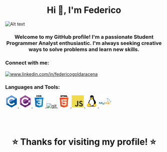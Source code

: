 <h1 align="center">Hi 👋, I'm Federico</h1>


<img src="https://images.pexels.com/photos/2653362/pexels-photo-2653362.jpeg?auto=compress&cs=tinysrgb&w=1260&h=750&dpr=1" alt="Alt text" title="Optional title">


<h3 align="center">Welcome to my GitHub profile! I'm a passionate Student Programmer Analyst enthusiastic. I'm always seeking creative ways to solve problems and learn new skills.</h3>

<h3 align="left">Connect with me:</h3>
<p align="left">
<a href="https://linkedin.com/in/federicogoldaracena" target="blank"><img align="center" src="https://raw.githubusercontent.com/rahuldkjain/github-profile-readme-generator/master/src/images/icons/Social/linked-in-alt.svg" alt="www.linkedin.com/in/federicogoldaracena" height="30" width="40" /></a>
</p>

<h3 align="left">Languages and Tools:</h3>
<p align="left"> <a href="https://www.cprogramming.com/" target="_blank" rel="noreferrer"> <img src="https://raw.githubusercontent.com/devicons/devicon/master/icons/c/c-original.svg" alt="c" width="40" height="40"/> </a> <a href="https://www.w3schools.com/cs/" target="_blank" rel="noreferrer"> <img src="https://raw.githubusercontent.com/devicons/devicon/master/icons/csharp/csharp-original.svg" alt="csharp" width="40" height="40"/> </a> <a href="https://www.w3schools.com/css/" target="_blank" rel="noreferrer"> <img src="https://raw.githubusercontent.com/devicons/devicon/master/icons/css3/css3-original-wordmark.svg" alt="css3" width="40" height="40"/> </a> <a href="https://git-scm.com/" target="_blank" rel="noreferrer"> <img src="https://www.vectorlogo.zone/logos/git-scm/git-scm-icon.svg" alt="git" width="40" height="40"/> </a> <a href="https://www.w3.org/html/" target="_blank" rel="noreferrer"> <img src="https://raw.githubusercontent.com/devicons/devicon/master/icons/html5/html5-original-wordmark.svg" alt="html5" width="40" height="40"/> </a> <a href="https://developer.mozilla.org/en-US/docs/Web/JavaScript" target="_blank" rel="noreferrer"> <img src="https://raw.githubusercontent.com/devicons/devicon/master/icons/javascript/javascript-original.svg" alt="javascript" width="40" height="40"/> </a> <a href="https://www.linux.org/" target="_blank" rel="noreferrer"> <img src="https://raw.githubusercontent.com/devicons/devicon/master/icons/linux/linux-original.svg" alt="linux" width="40" height="40"/> </a> <a href="https://www.mysql.com/" target="_blank" rel="noreferrer"> <img src="https://raw.githubusercontent.com/devicons/devicon/master/icons/mysql/mysql-original-wordmark.svg" alt="mysql" width="40" height="40"/> </a> </p>


<!--
## 📫 Contact

[![Linkedin Badge](https://img.shields.io/badge/-Federico%20Goldaracena-blue?style=flat-square&logo=Linkedin&logoColor=white)](https://www.linkedin.com/in/federicogoldaracena/)

<!--
[![GitHub followers](https://img.shields.io/github/followers/your-username?label=Follow%20Me%20on%20GitHub&style=flat-square)](https://github.com/your-username)


Welcome to my GitHub profile! I'm a passionate Student Programmer Analyst enthusiastic. I'm always seeking creative ways to solve problems and learn new skills.

## 🚀 Skills

- [x] Software Development
- [x] Programming in ![C#](https://img.shields.io/badge/-C%23-239120?style=flat-square&logo=C%20Sharp&logoColor=white)


## 🔧 Tools and Technologies

- ![Visual Studio Code](https://img.shields.io/badge/-Visual%20Studio%20Code-007ACC?style=flat-square&logo=Visual%20Studio%20Code&logoColor=white)
- ![Git](https://img.shields.io/badge/-Git-F05032?style=flat-square&logo=Git&logoColor=white)
- ![GitHub](https://img.shields.io/badge/-GitHub-181717?style=flat-square&logo=GitHub&logoColor=white)
- ![HTML5](https://img.shields.io/badge/-HTML5-E34F26?style=flat-square&logo=HTML5&logoColor=white)
- ![CSS3](https://img.shields.io/badge/-CSS3-1572B6?style=flat-square&logo=CSS3&logoColor=white)
- ![JavaScript](https://img.shields.io/badge/-JavaScript-F7DF1E?style=flat-square&logo=JavaScript&logoColor=black)
- ![C](https://img.shields.io/badge/-C-00599C?style=flat-square&logo=C&logoColor=white)

-->

<!--
[![Technologies](https://img.shields.io/badge/-Technologies-important?style=flat-square)]()
[![Tools](https://img.shields.io/badge/-Tools-important?style=flat-square)]()
[![Programming Languages](https://img.shields.io/badge/-Programming%20Languages-important?style=flat-square)]()

<div>
  <img src="https://github.com/devicons/devicon/blob/master/icons/html5/html5-plain.svg">
</div>

- [Other Tools and Technologies]

-->



<!--
## 📈 Statistics

[![GitHub Stats](https://github-readme-stats.vercel.app/api?username=your-username&show_icons=true&theme=radical)](https://github.com/anuraghazra/github-readme-stats)

## 📫 Let's Connect!

Connect with me on LinkedIn, follow me on Twitter, or simply check out my projects below!

## 🔥 Featured Projects

- [Project 1](Project Link)
- [Project 2](Project Link)
- [Project 3](Project Link)

-->
<br></br>
<h1 align="center">⭐️ Thanks for visiting my profile! ⭐️</h1>
